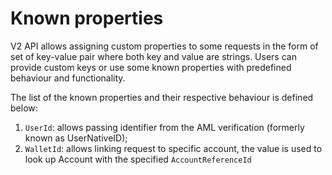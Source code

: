 # Known properties

V2 API allows assigning custom properties to some requests in the form
of set of key-value pair where both key and value are strings. Users can provide custom
keys or use some known properties with predefined behaviour and functionality.

The list of the known properties and their respective behaviour is defined below:

1. `UserId`: allows passing identifier from the AML verification (formerly known as UserNativeID);
2. `WalletId`: allows linking request to specific account, the value is used to look up Account with the specified `AccountReferenceId`


